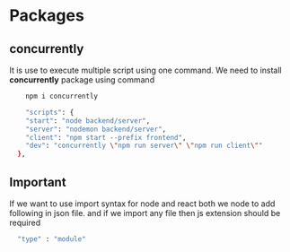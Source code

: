 # Packages

## concurrently

It is use to execute multiple script using one command. We need to install **concurrently** package using command

```bash
    npm i concurrently
```

```bash
    "scripts": {
    "start": "node backend/server",
    "server": "nodemon backend/server",
    "client": "npm start --prefix frontend",
    "dev": "concurrently \"npm run server\" \"npm run client\""
  },
```

## Important

If we want to use import syntax for node and react both we node to add following in json file. and if we import any file then js extension should be required

```bash
  "type" : "module"
```
